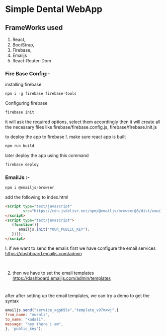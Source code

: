 # Simple Dental WebApp
## FrameWorks used

1. React,
2. BootStrap,
3. Firebase,
4. Emailjs
5. React-Router-Dom

### Fire Base Config:-
installing firebase
```javaScript
npm i -g firebase firebase-tools
```
Configuring firebase
```javaScript
firebase init
```
it will ask the required options, select them accordingly
then it will create all the necessary files like firebase/firebase.config.js, firebase/firebase.init.js



to deploy the app to firebase
!. make sure react app is built
```javascript
npm run build
```
later deploy the app using this command

```javascript
firebase deploy
```

### EmailJs :-
```javascript
npm i @emailjs/browser
```
add the following to index.html
```html
<script type="text/javascript"
        src="https://cdn.jsdelivr.net/npm/@emailjs/browser@3/dist/email.min.js">
</script>
<script type="text/javascript">
   (function(){
      emailjs.init("YOUR_PUBLIC_KEY");
   })();
</script>
```
!. if we want to send the emails first we have configure the email services
https://dashboard.emailjs.com/admin

<br />

2. then we have to set the email templates
https://dashboard.emailjs.com/admin/templates
#
after after setting up the email templates, we can try a demo to get the syntax
```javascript
emailjs.send("service_xgg695s","template_v97mxwj",{
from_name: "murali",
to_name: "kadali",
message: "hey there i am",
}, 'public_key');
```

